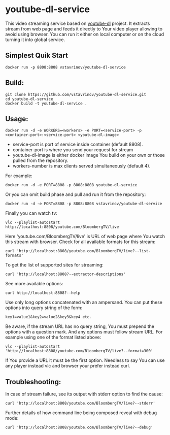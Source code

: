 # youtube-dl-service

This video streaming service based on [youtube-dl](https://github.com/ytdl-org/youtube-dl) project. It extracts stream from web page and feeds it directly to Your video player allowing to avoid using browser. You can run it either on local computer or on the cloud turning it into global service.

## Simplest Quik Start

```
docker run -p 8808:8808 vstavrinov/youtube-dl-service
```

## Build:

```
git clone https://github.com/vstavrinov/youtube-dl-service.git
cd youtube-dl-service
docker build -t youtube-dl-service .
```

## Usage:

```
docker run -d -e WORKERS=<workers> -e PORT=<service-port> -p <container-port>:<service-port> <youtube-dl-image>
```

- service-port is port of service inside container (default 8808).
- container-port is where you send your request for stream
- youtube-dl-image is either docker image You build on your own or those pulled from the repository.
- workers-number is max clients served simultaneously (default 4).

For example:

```
docker run -d -e PORT=8808 -p 8808:8808 youtube-dl-service
```
Or you can omit build phase and pull and run it from the repository:

```
docker run -d -e PORT=8808 -p 8808:8808 vstavrinov/youtube-dl-service
```

Finally you can watch tv:

```
vlc --playlist-autostart http://localhost:8808/youtube.com/BloombergTV/live
```

Here 'youtube.com/BloombergTV/live' is URL of web page where You watch this stream with browser. Check for all available formats for this stream:

```
curl 'http://localhost:8808/youtube.com/BloombergTV/live?--list-formats'
```

To get the list of supported sites for streaming:

```
curl 'http://localhost:8808?--extractor-descriptions'
```

See more available options:

```
curl http://localhost:8808?--help
```

Use only long options concatenated with an ampersand. You can put these options into query string of the form:

```
key1=value1&key2=value2&key3&key4 etc.
```
Be aware, if the stream URL has no query string, You must prepend the options with a question mark. And any options must follow stream URL.
For example using one of the format listed above:

```
vlc --playlist-autostart 'http://localhost:8808/youtube.com/BloombergTV/live?--format=300'
```

If You provide a URL it must be the first option. Needless to say You can use any player instead vlc and browser your prefer instead curl.

## Troubleshooting:

In case of stream failure, see its output with stderr option to find the cause:

```
curl 'http://localhost:8808/youtube.com/BloombergTV/live?--stderr'
```

Further details of how command line being composed reveal with debug mode:

```
curl 'http://localhost:8808/youtube.com/BloombergTV/live?--debug'
```
